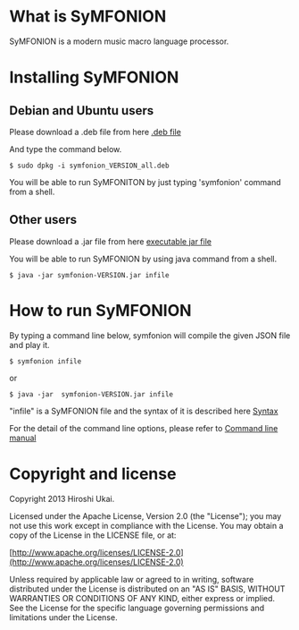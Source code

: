 # What is SyMFONION #
SyMFONION is a modern music macro language processor.

# Installing SyMFONION #
## Debian and Ubuntu users ##
Please download a .deb file from here
[.deb file](https://s3-ap-northeast-1.amazonaws.com/symfonion/symfonion_0.8.9-1_all.deb)

And type the command below.
```
$ sudo dpkg -i symfonion_VERSION_all.deb
```
You will be able to run SyMFONITON by just typing 'symfonion' command from a shell.

## Other users ##
Please download a .jar file from here
[executable jar file](https://s3-ap-northeast-1.amazonaws.com/symfonion/symfonion-0.8.9.jar)

You will be able to run SyMFONION by using java command from a shell.

```
$ java -jar symfonion-VERSION.jar infile
```

# How to run SyMFONION #
By typing a command line below, symfonion will compile the given JSON file and play it.

```
$ symfonion infile
```

or

```
$ java -jar  symfonion-VERSION.jar infile
```

"infile" is a SyMFONION file and the syntax of it is described here 
[Syntax](https://github.com/dakusui/symfonion/wiki/Syntax)

For the detail of the command line options, please refer to 
[Command line manual](https://github.com/dakusui/symfonion/wiki/Command-line-manual)

# Copyright and license #

Copyright 2013 Hiroshi Ukai.

Licensed under the Apache License, Version 2.0 (the "License");
you may not use this work except in compliance with the License.
You may obtain a copy of the License in the LICENSE file, or at:

  [http://www.apache.org/licenses/LICENSE-2.0](http://www.apache.org/licenses/LICENSE-2.0)

Unless required by applicable law or agreed to in writing, software
distributed under the License is distributed on an "AS IS" BASIS,
WITHOUT WARRANTIES OR CONDITIONS OF ANY KIND, either express or implied.
See the License for the specific language governing permissions and
limitations under the License.
